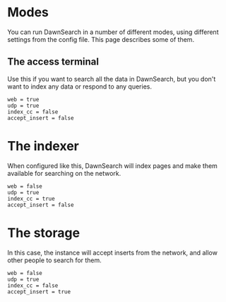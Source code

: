 # Modes

You can run DawnSearch in a number of different modes, using different settings from the config file. This page describes some of them.

## The access terminal

Use this if you want to search all the data in DawnSearch, but you don't want to index any data or respond to any queries.

    web = true
    udp = true
    index_cc = false
    accept_insert = false

# The indexer

When configured like this, DawnSearch will index pages and make them available for searching on the network.

    web = false
    udp = true
    index_cc = true
    accept_insert = false

# The storage

In this case, the instance will accept inserts from the network, and allow other people to search for them.

    web = false
    udp = true
    index_cc = false
    accept_insert = true

